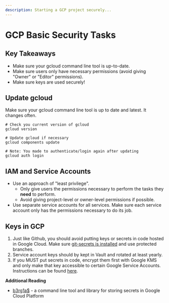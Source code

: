 ```yaml
---
description: Starting a GCP project securely...
---
```


# GCP Basic Security Tasks

## Key Takeaways

* Make sure your gcloud command line tool is up-to-date.
* Make sure users only have necessary permissions \(avoid giving "Owner" or "Editor" permissions\).
* Make sure keys are used securely!

## Update gcloud

Make sure your gcloud command line tool is up to date and latest. It changes often.

```text
# Check you current version of gcloud
gcloud version

# Update gcloud if necessary
gcloud components update

# Note: You made to authenticate/login again after updating
gcloud auth login
```

## IAM and Service Accounts

* Use an approach of "least privilege".
  * Only give users the permissions necessary to perform the tasks they **need** to perform.
  * Avoid giving project-level or owner-level permissions if possible.
* Use separate service accounts for all services. Make sure each service account only has the permissions necessary to do its job.

## Keys in GCP

1. Just like Github, you should avoid putting keys or secrets in code hosted in Google Cloud. Make sure [git-secrets is installed](https://dsp-security.broadinstitute.org/platform-security-categories/git/setup-git-secrets) and use protected branches.
2. Service account keys should by kept in Vault and rotated at least yearly.
3. If you MUST put secrets in code, encrypt them first with Google KMS and only make that key accessible to certain Google Service Accounts. Instructions can be found [here](https://cloud.google.com/kms/docs/encrypting-application-data#create_an_encryption_key).

**Additional Reading**

* [b3rg1a$](https://github.com/GoogleCloudPlatform/berglas) - a command line tool and library for storing secrets in Google Cloud Platform

